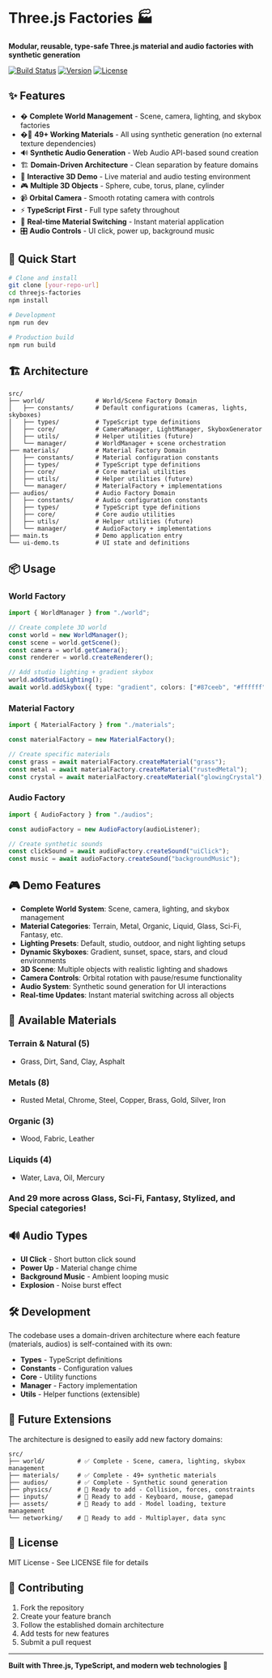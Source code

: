 # Three.js Factories 🏭

**Modular, reusable, type-safe Three.js material and audio factories with synthetic generation**

[![Build Status](https://img.shields.io/badge/build-passing-brightgreen.svg)]()
[![Version](https://img.shields.io/badge/version-1.0.0-blue.svg)]()
[![License](https://img.shields.io/badge/license-MIT-green.svg)]()

## ✨ Features

- � **Complete World Management** - Scene, camera, lighting, and skybox factories
- �🎨 **49+ Working Materials** - All using synthetic generation (no external texture dependencies)
- 🔊 **Synthetic Audio Generation** - Web Audio API-based sound creation
- 🏗️ **Domain-Driven Architecture** - Clean separation by feature domains
- 📱 **Interactive 3D Demo** - Live material and audio testing environment
- 🎮 **Multiple 3D Objects** - Sphere, cube, torus, plane, cylinder
- 📹 **Orbital Camera** - Smooth rotating camera with controls
- ⚡ **TypeScript First** - Full type safety throughout
- 🔄 **Real-time Material Switching** - Instant material application
- 🎛️ **Audio Controls** - UI click, power up, background music

## 🚀 Quick Start

```bash
# Clone and install
git clone [your-repo-url]
cd threejs-factories
npm install

# Development
npm run dev

# Production build
npm run build
```

## 🏗️ Architecture

```
src/
├── world/              # World/Scene Factory Domain
│   ├── constants/      # Default configurations (cameras, lights, skyboxes)
│   ├── types/          # TypeScript type definitions
│   ├── core/           # CameraManager, LightManager, SkyboxGenerator
│   ├── utils/          # Helper utilities (future)
│   └── manager/        # WorldManager + scene orchestration
├── materials/          # Material Factory Domain
│   ├── constants/      # Material configuration constants
│   ├── types/          # TypeScript type definitions
│   ├── core/           # Core material utilities
│   ├── utils/          # Helper utilities (future)
│   └── manager/        # MaterialFactory + implementations
├── audios/             # Audio Factory Domain
│   ├── constants/      # Audio configuration constants
│   ├── types/          # TypeScript type definitions
│   ├── core/           # Core audio utilities
│   ├── utils/          # Helper utilities (future)
│   └── manager/        # AudioFactory + implementations
├── main.ts             # Demo application entry
└── ui-demo.ts          # UI state and definitions
```

## 📦 Usage

### World Factory

```typescript
import { WorldManager } from "./world";

// Create complete 3D world
const world = new WorldManager();
const scene = world.getScene();
const camera = world.getCamera();
const renderer = world.createRenderer();

// Add studio lighting + gradient skybox
world.addStudioLighting();
await world.addSkybox({ type: "gradient", colors: ["#87ceeb", "#ffffff"] });
```

### Material Factory

```typescript
import { MaterialFactory } from "./materials";

const materialFactory = new MaterialFactory();

// Create specific materials
const grass = await materialFactory.createMaterial("grass");
const metal = await materialFactory.createMaterial("rustedMetal");
const crystal = await materialFactory.createMaterial("glowingCrystal");
```

### Audio Factory

```typescript
import { AudioFactory } from "./audios";

const audioFactory = new AudioFactory(audioListener);

// Create synthetic sounds
const clickSound = await audioFactory.createSound("uiClick");
const music = await audioFactory.createSound("backgroundMusic");
```

## 🎮 Demo Features

- **Complete World System**: Scene, camera, lighting, and skybox management
- **Material Categories**: Terrain, Metal, Organic, Liquid, Glass, Sci-Fi, Fantasy, etc.
- **Lighting Presets**: Default, studio, outdoor, and night lighting setups
- **Dynamic Skyboxes**: Gradient, sunset, space, stars, and cloud environments
- **3D Scene**: Multiple objects with realistic lighting and shadows
- **Camera Controls**: Orbital rotation with pause/resume functionality
- **Audio System**: Synthetic sound generation for UI interactions
- **Real-time Updates**: Instant material switching across all objects

## 🎨 Available Materials

### Terrain & Natural (5)

- Grass, Dirt, Sand, Clay, Asphalt

### Metals (8)

- Rusted Metal, Chrome, Steel, Copper, Brass, Gold, Silver, Iron

### Organic (3)

- Wood, Fabric, Leather

### Liquids (4)

- Water, Lava, Oil, Mercury

### And 29 more across Glass, Sci-Fi, Fantasy, Stylized, and Special categories!

## 🔊 Audio Types

- **UI Click** - Short button click sound
- **Power Up** - Material change chime
- **Background Music** - Ambient looping music
- **Explosion** - Noise burst effect

## 🛠️ Development

The codebase uses a domain-driven architecture where each feature (materials, audios) is self-contained with its own:

- **Types** - TypeScript definitions
- **Constants** - Configuration values
- **Core** - Utility functions
- **Manager** - Factory implementation
- **Utils** - Helper functions (extensible)

## 🚀 Future Extensions

The architecture is designed to easily add new factory domains:

```
src/
├── world/         # ✅ Complete - Scene, camera, lighting, skybox management
├── materials/     # ✅ Complete - 49+ synthetic materials
├── audios/        # ✅ Complete - Synthetic sound generation
├── physics/       # 🔄 Ready to add - Collision, forces, constraints
├── inputs/        # 🔄 Ready to add - Keyboard, mouse, gamepad
├── assets/        # 🔄 Ready to add - Model loading, texture management
└── networking/    # 🔄 Ready to add - Multiplayer, data sync
```

## 📄 License

MIT License - See LICENSE file for details

## 🤝 Contributing

1. Fork the repository
2. Create your feature branch
3. Follow the established domain architecture
4. Add tests for new features
5. Submit a pull request

---

**Built with Three.js, TypeScript, and modern web technologies** 🚀

